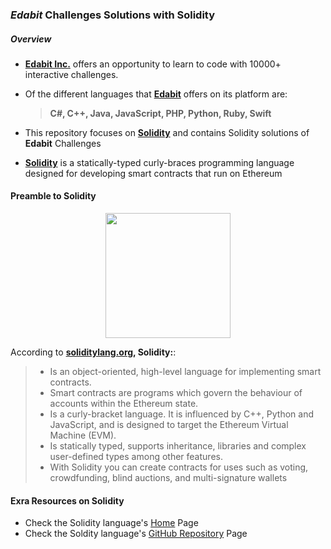 ### *Edabit* Challenges Solutions with Solidity
##### Overview
- **[Edabit Inc.](https://edabit.com/)** offers an opportunity to learn to code with 10000+ interactive challenges.
- Of the different languages that **[Edabit](https://edabit.com)** offers on its platform are:

     > **C#, C++, Java, JavaScript, PHP, Python, Ruby, Swift**
- This repository focuses on **[Solidity]()** and contains Solidity solutions of **Edabit** Challenges
- **[Solidity](https://soliditylang.org/)** is a statically-typed curly-braces programming language designed for developing smart contracts that run on Ethereum

#### Preamble to Solidity
<div align="center">

<img width=200 height=200 src="https://user-images.githubusercontent.com/77758884/156876700-2967a25d-56e2-4664-a9e6-53f88503f517.png">

  </div>

According to **[soliditylang.org](), Solidity:**:
> - Is an object-oriented, high-level language for implementing smart contracts.
> - Smart contracts are programs which govern the behaviour of accounts within the Ethereum state.
> - Is a curly-bracket language. It is influenced by C++, Python and JavaScript, and is designed to target the Ethereum Virtual Machine (EVM).
> - Is statically typed, supports inheritance, libraries and complex user-defined types among other features.
> - With Solidity you can create contracts for uses such as voting, crowdfunding, blind auctions, and multi-signature wallets
#### Exra Resources on Solidity
- Check the Solidity language's [Home](https://docs.soliditylang.org/en/v0.8.12/) Page
- Check the Soldity language's [GitHub Repository](https://github.com/ethereum/solidity/blob/v0.8.12/docs/index.rst) Page
